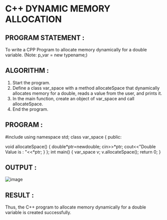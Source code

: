 # C++ DYNAMIC MEMORY ALLOCATION

## PROGRAM STATEMENT :
To write a CPP Program to allocate memory dynamically for a double variable. (Note: p_var = new typename;)

## ALGORITHM :

1.	Start the program.
2.	Define a class var_space with a method allocateSpace that dynamically allocates memory for a double, reads a value from the user, and prints it.
3.	In the main function, create an object of var_space and call allocateSpace.
4.	End the program.

## PROGRAM :

#include <iostream> using namespace std; class var_space
{
public:


void allocateSpace()
{
double*ptr=newdouble; cin>>*ptr;
cout<<"Double Value is : "<<*ptr;
}
};
int main()
{
var_space v; v.allocateSpace(); return 0;
}
 
## OUTPUT :
![image](https://github.com/user-attachments/assets/52e604b3-ee4a-450a-a31d-06e1d842e2a2)

## RESULT :
Thus, the C++ program to allocate memory dynamically for a double variable is created successfully.
 
